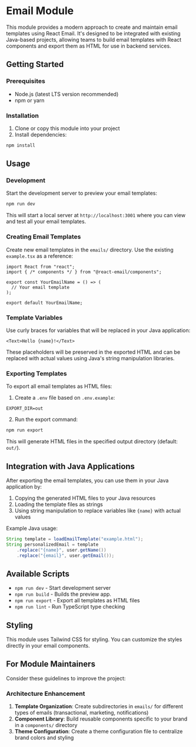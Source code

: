 # Email Module

This module provides a modern approach to create and maintain email templates using React Email. It's designed to be integrated with existing Java-based projects, allowing teams to build email templates with React components and export them as HTML for use in backend services.

## Getting Started

### Prerequisites

- Node.js (latest LTS version recommended)
- npm or yarn

### Installation

1. Clone or copy this module into your project
2. Install dependencies:

```bash
npm install
```

## Usage

### Development

Start the development server to preview your email templates:

```bash
npm run dev
```

This will start a local server at `http://localhost:3001` where you can view and test all your email templates.

### Creating Email Templates

Create new email templates in the `emails/` directory. Use the existing `example.tsx` as a reference:

```tsx
import React from "react";
import { /* components */ } from "@react-email/components";

export const YourEmailName = () => (
  // Your email template
);

export default YourEmailName;
```

### Template Variables

Use curly braces for variables that will be replaced in your Java application:

```tsx
<Text>Hello {name}!</Text>
```

These placeholders will be preserved in the exported HTML and can be replaced with actual values using Java's string manipulation libraries.

### Exporting Templates

To export all email templates as HTML files:

1. Create a `.env` file based on `.env.example`:

```
EXPORT_DIR=out
```

2. Run the export command:

```bash
npm run export
```

This will generate HTML files in the specified output directory (default: `out/`).

## Integration with Java Applications

After exporting the email templates, you can use them in your Java application by:

1. Copying the generated HTML files to your Java resources
2. Loading the template files as strings
3. Using string manipulation to replace variables like `{name}` with actual values

Example Java usage:

```java
String template = loadEmailTemplate("example.html");
String personalizedEmail = template
    .replace("{name}", user.getName())
    .replace("{email}", user.getEmail());
```

## Available Scripts

- `npm run dev` - Start development server
- `npm run build` - Builds the preview app.
- `npm run export` - Export all templates as HTML files
- `npm run lint` - Run TypeScript type checking

## Styling

This module uses Tailwind CSS for styling. You can customize the styles directly in your email components.

## For Module Maintainers

Consider these guidelines to improve the project:

### Architecture Enhancement

1. **Template Organization**: Create subdirectories in `emails/` for different types of emails (transactional, marketing, notifications)
2. **Component Library**: Build reusable components specific to your brand in a `components/` directory
3. **Theme Configuration**: Create a theme configuration file to centralize brand colors and styling

